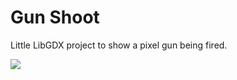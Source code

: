 # Gun Shoot
Little LibGDX project to show a pixel gun being fired.

![](https://github.com/kryzp/gun-shoot/blob/main/demo/shotgun_demo.gif)
